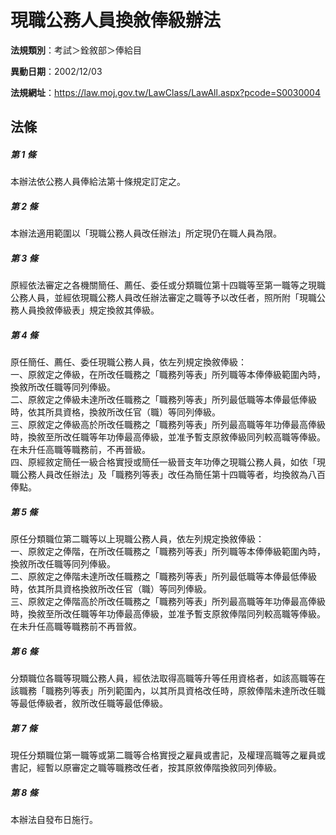 # 現職公務人員換敘俸級辦法

**法規類別**：考試＞銓敘部＞俸給目       

**異動日期**：2002/12/03  

**法規網址**：https://law.moj.gov.tw/LawClass/LawAll.aspx?pcode=S0030004





## 法條
##### 第 1 條
本辦法依公務人員俸給法第十條規定訂定之。

##### 第 2 條
本辦法適用範圍以「現職公務人員改任辦法」所定現仍在職人員為限。

##### 第 3 條
原經依法審定之各機關簡任、薦任、委任或分類職位第十四職等至第一職等之現職公務人員，並經依現職公務人員改任辦法審定之職等予以改任者，照所附「現職公務人員換敘俸級表」規定換敘其俸級。

##### 第 4 條
原任簡任、薦任、委任現職公務人員，依左列規定換敘俸級：  
一、原敘定之俸級，在所改任職務之「職務列等表」所列職等本俸俸級範圍內時，換敘所改任職等同列俸級。  
二、原敘定之俸級未達所改任職務之「職務列等表」所列最低職等本俸最低俸級時，依其所具資格，換敘所改任官（職）等同列俸級。  
三、原敘定之俸級高於所改任職務之「職務列等表」所列最高職等年功俸最高俸級時，換敘至所改任職等年功俸最高俸級，並准予暫支原敘俸級同列較高職等俸級。在未升任高職等職務前，不再晉級。  
四、原經敘定簡任一級合格實授或簡任一級晉支年功俸之現職公務人員，如依「現職公務人員改任辦法」及「職務列等表」改任為簡任第十四職等者，均換敘為八百俸點。

##### 第 5 條
原任分類職位第二職等以上現職公務人員，依左列規定換敘俸級：  
一、原敘定之俸階，在所改任職務之「職務列等表」所列職等本俸俸級範圍內時，換敘所改任職等同列俸級。  
二、原敘定之俸階未達所改任職務之「職務列等表」所列最低職等本俸最低俸級時，依其所具資格換敘所改任官（職）等同列俸級。  
三、原敘定之俸階高於所改任職務之「職務列等表」所列最高職等年功俸最高俸級時，換敘至所改任職等年功俸最高俸級，並准予暫支原敘俸階同列較高職等俸級。在未升任高職等職務前不再晉敘。

##### 第 6 條
分類職位各職等現職公務人員，經依法取得高職等升等任用資格者，如該高職等在該職務「職務列等表」所列範圍內，以其所具資格改任時，原敘俸階未達所改任職等最低俸級者，敘所改任職等最低俸級。

##### 第 7 條
現任分類職位第一職等或第二職等合格實授之雇員或書記，及權理高職等之雇員或書記，經暫以原審定之職等職務改任者，按其原敘俸階換敘同列俸級。

##### 第 8 條
本辦法自發布日施行。


